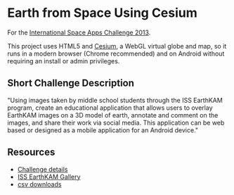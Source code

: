 Earth from Space Using Cesium
=============================

For the [International Space Apps Challenge 2013](http://spaceappschallenge.org/).

This project uses HTML5 and [Cesium](http://cesium.agi.com/), a WebGL virtual globe and map, so it runs in a modern browser (Chrome recommended) and on Android without requiring an install or admin privileges.

Short Challenge Description
---------------------------

"Using images taken by middle school students through the ISS EarthKAM program, create an educational application that allows users to overlay EarthKAM images on a 3D model of earth, annotate and comment on the images, and share their work via social media. This application can be web based or designed as a mobile application for an Android device."

Resources
---------
* [Challenge details](http://spaceappschallenge.org/challenge/earth-from-space/)
* [ISS EarthKAM Gallery](http://images.earthkam.ucsd.edu/main.php)
* [csv downloads](https://earthkam.ucsd.edu/ek-images/data)
